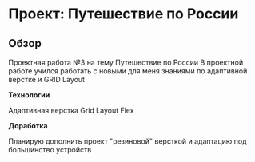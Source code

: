 # Проект: Путешествие по России

## Обзор
 Проектная работа №3 на тему Путешествие по России
 В проектной работе учился работать с  новыми для меня знаниями по адаптивной верстке и GRID Layout

**Технологии**

Адаптивная верстка
Grid Layout
Flex

**Доработка**

Планирую дополнить проект "резиновой" версткой и адаптацию под большинство устройств